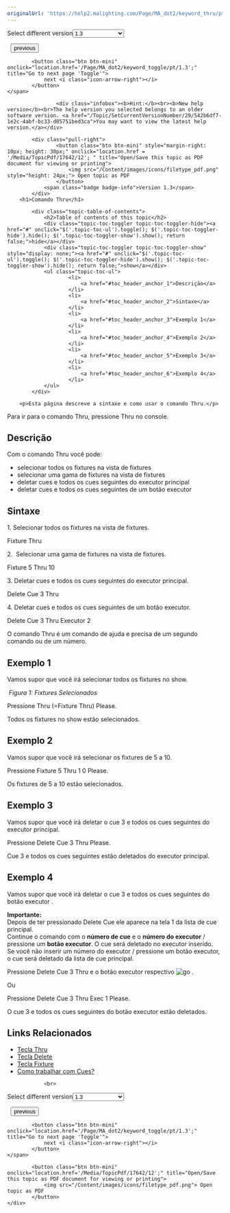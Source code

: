 ```yaml
---
originalUrl: 'https://help2.malighting.com/Page/MA_dot2/keyword_thru/pt/1.3'
---
```


<div class="topic-navigation">

<div class="pull-right">
	<span class="pull-left">


<div class="pull-left">
<form action="/Topic/SetCurrentVersionNumber" class="form-inline" id="frmTagSelector" method="post">	<span class="form-mini">
		<div class="input-prepend"><span class="add-on">Select different version</span><select autocomplete="off" id="versionNumberId" name="versionNumberId" onchange="$(this).closest('#frmTagSelector').submit();" style="width: 120px;"><option value="">- latest -</option>
<option value="3">1.1</option>
<option value="7">1.2</option>
<option selected="selected" value="12">1.3</option>
<option value="16">1.5</option>
<option value="29">1.9</option>
</select></div>
		<input data-val="true" data-val-number="The field Int32 must be a number." data-val-required="The Int32 field is required." id="ProductId" name="ProductId" type="hidden" value="7">
		<input id="CurrentGuid" name="CurrentGuid" type="hidden" value="542b6df7-1e2c-4abf-bc33-d05751bed3ca">
	</span>
</form></div>&nbsp;	</span>
	<span class="pull-right" style="white-space: nowrap;">
			<button class="btn btn-mini" onclick="location.href='/Page/MA_dot2/keyword_temp/pt/1.3'; " title="Go to previous page 'Temp'">
				<i class="icon-arrow-left"></i> previous
			</button>

			<button class="btn btn-mini" onclick="location.href='/Page/MA_dot2/keyword_toggle/pt/1.3';" title="Go to next page 'Toggle'">
				next <i class="icon-arrow-right"></i> 
			</button>
	</span>
</div>
<div class="clear-fix" style="margin-bottom: 10px"></div>
</div>

					<div class="infobox"><b>Hint:</b><br><b>New help version</b><br>The help version you selected belongs to an older software version. <a href="/Topic/SetCurrentVersionNumber/29/542b6df7-1e2c-4abf-bc33-d05751bed3ca">You may want to view the latest help version.</a></div>

			<div class="pull-right">
					<button class="btn btn-mini" style="margin-right: 10px; height: 30px;" onclick="location.href = '/Media/TopicPdf/17642/12'; " title="Open/Save this topic as PDF document for viewing or printing">
						<img src="/Content/images/icons/filetype_pdf.png" style="height: 24px;"> Open topic as PDF
					</button>
				<span class="badge badge-info">Version 1.3</span>
			</div>
		<h1>Comando Thru</h1>

			<div class="topic-table-of-contents">
				<h2>Table of contents of this topic</h2>
				<div class="topic-toc-toggler topic-toc-toggler-hide"><a href="#" onclick="$('.topic-toc-ul').toggle(); $('.topic-toc-toggler-hide').hide(); $('.topic-toc-toggler-show').show(); return false;">hide</a></div>
				<div class="topic-toc-toggler topic-toc-toggler-show" style="display: none;"><a href="#" onclick="$('.topic-toc-ul').toggle(); $('.topic-toc-toggler-hide').show(); $('.topic-toc-toggler-show').hide(); return false;">show</a></div>
				<ul class="topic-toc-ul">
						<li>
							<a href="#toc_header_anchor_1">Descrição</a>
						</li>
						<li>
							<a href="#toc_header_anchor_2">Sintaxe</a>
						</li>
						<li>
							<a href="#toc_header_anchor_3">Exemplo 1</a>
						</li>
						<li>
							<a href="#toc_header_anchor_4">Exemplo 2</a>
						</li>
						<li>
							<a href="#toc_header_anchor_5">Exemplo 3</a>
						</li>
						<li>
							<a href="#toc_header_anchor_6">Exemplo 4</a>
						</li>
				</ul>
			</div>

		<p>Esta página descreve a sintaxe e como usar o comando Thru.</p>

<p>Para ir para o comando Thru, pressione&nbsp;<span class="hardkey">Thru</span>&nbsp;no&nbsp;console.</p>

<a name="toc_header_anchor_1" id="toc_header_anchor_1" class="topic-toc-item"></a><h2>Descrição</h2>

<p>Com o comando&nbsp;Thru&nbsp;você pode:</p>

<ul>
	<li>selecionar todos os fixtures na vista de fixtures</li>
	<li>selecionar uma gama de fixtures na vista de fixtures</li>
	<li>deletar cues e todos os&nbsp;cues seguintes do executor principal</li>
	<li>deletar&nbsp;cues&nbsp;e todos os cues seguintes de um botão executor</li>
</ul>

<a name="toc_header_anchor_2" id="toc_header_anchor_2" class="topic-toc-item"></a><h2>Sintaxe</h2>

<p>1. Selecionar todos os&nbsp;fixtures&nbsp;na vista de&nbsp;fixtures.</p>

<div class="cl_input">Fixture Thru</div>

<p>2.&nbsp; Selecionar uma gama de&nbsp;fixtures&nbsp;na vista de&nbsp;fixtures.</p>

<div class="cl_input">Fixture 5 Thru 10</div>

<p>3. Deletar&nbsp;cues&nbsp;e todos os&nbsp;cues&nbsp;seguintes do executor principal.</p>

<div class="cl_input">Delete Cue 3 Thru</div>

<p>4. Deletar&nbsp;cues&nbsp;e todos os&nbsp;cues&nbsp;seguintes de um botão executor.</p>

<div class="cl_input">Delete Cue 3 Thru Executor 2</div>

<p>O comando Thru é um comando de ajuda e precisa de um segundo comando ou de um número.</p>

<a name="toc_header_anchor_3" id="toc_header_anchor_3" class="topic-toc-item"></a><h2>Exemplo 1</h2>

<p>Vamos supor que você irá selecionar todos os fixtures no show.</p>

<p><img alt="" src="/Media/Image/Dot2_Commands_Minus01_1-2.png"> <em>Figura 1:&nbsp;Fixtures Selecionados</em></p>

<p>Pressione&nbsp;<span class="hardkey">Thru</span> (=Fixture Thru) <span class="hardkey">Please</span>.</p>

<p>Todos os fixtures&nbsp;no show estão selecionados.</p>

<a name="toc_header_anchor_4" id="toc_header_anchor_4" class="topic-toc-item"></a><h2>Exemplo 2</h2>

<p>Vamos supor que você irá selecionar os fixtures de 5 a 10.</p>

<p>Pressione&nbsp;<span class="hardkey">Fixture</span> <span class="hardkey">5</span> <span class="hardkey">Thru</span> <span class="hardkey">1</span> <span class="hardkey">0</span> <span class="hardkey">Please</span>.</p>

<p>Os&nbsp;fixtures&nbsp;de 5 a 10 estão selecionados.</p>

<a name="toc_header_anchor_5" id="toc_header_anchor_5" class="topic-toc-item"></a><h2>Exemplo 3</h2>

<p>Vamos supor que você irá deletar o cue 3 e todos os cues seguintes do executor principal.</p>

<p>Pressione&nbsp;<span class="hardkey">Delete</span> <span class="hardkey">Cue</span> <span class="hardkey">3</span> <span class="hardkey">Thru</span> <span class="hardkey">Please</span>.</p>

<p>Cue&nbsp;3 e todos os&nbsp;cues&nbsp;seguintes estão deletados do executor principal.</p>

<a name="toc_header_anchor_6" id="toc_header_anchor_6" class="topic-toc-item"></a><h2>Exemplo 4</h2>

<p>Vamos supor que você irá&nbsp;deletar&nbsp;o&nbsp;cue&nbsp;3 e todos os&nbsp;cues&nbsp;seguintes do botão executor .</p>

<div class="important"><strong>Importante:</strong><br>
Depois de ter pressionado&nbsp;<span class="hardkey">Delete</span>&nbsp;<span class="hardkey">Cue</span>&nbsp;ele aparece na tela 1 da lista de cue principal.<br>
Continue o comando com o <strong>número de cue</strong> e o <strong>número do executor</strong> / pressione um <strong>botão executor</strong>. O cue será deletado no executor inserido.<br>
Se você não inserir um número do executor / pressione um botão executor, o cue será deletado da lista de cue principal.</div>

<p>Pressione&nbsp;<span class="hardkey">Delete</span> <span class="hardkey">Cue</span> <span class="hardkey">3</span> <span class="hardkey">Thru</span> e o botão executor respectivo&nbsp;<span class="hardkey"><img alt="go" src="/Media/Mlg/go_1.png"></span> .</p>

<p>Ou</p>

<p>Pressione&nbsp;<span class="hardkey">Delete</span> <span class="hardkey">Cue</span> <span class="hardkey">3</span> <span class="hardkey">Thru</span> <span class="hardkey">Exec</span> <span class="hardkey">1</span> <span class="hardkey">Please</span>.</p>

<p>O&nbsp;cue&nbsp;3 e todos os&nbsp;cues&nbsp;seguintes do botão executor estão deletados.</p>

<a name="toc_header_anchor_7" id="toc_header_anchor_7" class="topic-toc-item"></a><h2>Links Relacionados</h2>

<ul>
	<li><a href="/Topic/f04be70d-f119-4652-b9a4-6c3a6c55ad30">Tecla Thru</a></li>
	<li><a href="/Topic/02aad508-ad75-4c9d-b8d3-5e65dcc1a6f6">Tecla Delete</a></li>
	<li><a href="/Topic/73947b85-e964-42f3-9c73-fb8a8569c8de">Tecla Fixture</a></li>
	<li><a href="/Topic/511081dd-5ffb-4aaa-8d09-a0859b0d0a19">Como trabalhar com Cues?</a></li>
</ul>


				<br>
<div class="topic-navigation">

<div class="pull-right">
	<span class="pull-left">


<div class="pull-left">
<form action="/Topic/SetCurrentVersionNumber" class="form-inline" id="frmTagSelector" method="post">	<span class="form-mini">
		<div class="input-prepend"><span class="add-on">Select different version</span><select autocomplete="off" id="versionNumberId" name="versionNumberId" onchange="$(this).closest('#frmTagSelector').submit();" style="width: 120px;"><option value="">- latest -</option>
<option value="3">1.1</option>
<option value="7">1.2</option>
<option selected="selected" value="12">1.3</option>
<option value="16">1.5</option>
<option value="29">1.9</option>
</select></div>
		<input data-val="true" data-val-number="The field Int32 must be a number." data-val-required="The Int32 field is required." id="ProductId" name="ProductId" type="hidden" value="7">
		<input id="CurrentGuid" name="CurrentGuid" type="hidden" value="542b6df7-1e2c-4abf-bc33-d05751bed3ca">
	</span>
</form></div>&nbsp;	</span>
	<span class="pull-right" style="white-space: nowrap;">
			<button class="btn btn-mini" onclick="location.href='/Page/MA_dot2/keyword_temp/pt/1.3'; " title="Go to previous page 'Temp'">
				<i class="icon-arrow-left"></i> previous
			</button>

			<button class="btn btn-mini" onclick="location.href='/Page/MA_dot2/keyword_toggle/pt/1.3';" title="Go to next page 'Toggle'">
				next <i class="icon-arrow-right"></i> 
			</button>
	</span>
</div>
	<div class="clear-fix"></div>
	<div class="pull-right">
	
			<button class="btn btn-mini" onclick="location.href='/Media/TopicPdf/17642/12';" title="Open/Save this topic as PDF document for viewing or printing">
				<img src="/Content/images/icons/filetype_pdf.png"> Open topic as PDF
			</button>
	</div>
<div class="clear-fix" style="margin-bottom: 10px"></div>
</div>

	
